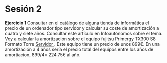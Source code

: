 <h1> Sesión 2 </h1>

<strong> Ejercicio 1 </strong>
Consultar en el catálogo de alguna tienda de informática el precio de un ordenador tipo servidor y calcular su coste de amortización a cuatro y siete años. Consultar este artículo en Infoautónomos sobre el tema.
Voy a calcular la amortización sobre el equipo fujitsu  Primergy TX300 S8 Formato Torre <a href="http://www.pccomponentes.com/fujitsu_primergy_tx300_s8_formato_torre.html"> Servidor </a>. Este equipo tiene un precio de unos 899€. 
En una amortización a 4 años sería el precio total del equipos entre los años de amortiacion, 899/4= 224.75€ al año.




